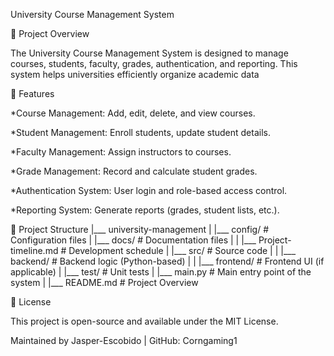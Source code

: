 University Course Management System

📌 Project Overview

The University Course Management System is designed to manage courses, students, faculty, grades, authentication, and reporting. This system helps universities efficiently organize academic data 

🚀 Features

*Course Management: Add, edit, delete, and view courses.

*Student Management: Enroll students, update student details.

*Faculty Management: Assign instructors to courses.

*Grade Management: Record and calculate student grades.

*Authentication System: User login and role-based access control.

*Reporting System: Generate reports (grades, student lists, etc.).

📂 Project Structure
|___ university-management
|   |___ config/               # Configuration files
|   |___ docs/                 # Documentation files
|   |   |___ Project-timeline.md  # Development schedule
|   |___ src/                  # Source code
|   |   |___ backend/          # Backend logic (Python-based)
|   |   |___ frontend/         # Frontend UI (if applicable)
|   |___ test/                 # Unit tests
|   |___ main.py               # Main entry point of the system
|   |___ README.md             # Project Overview

📜 License

This project is open-source and available under the MIT License.

Maintained by Jasper-Escobido | GitHub: Corngaming1


